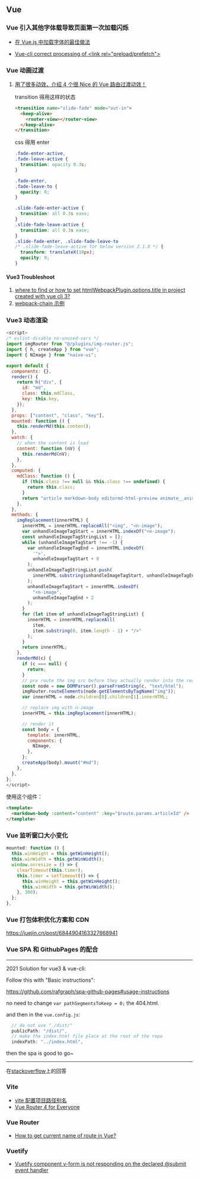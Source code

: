 ## Vue

### Vue 引入其他字体载导致页面第一次加载闪烁

- [在 Vue.js 中加载字体的最佳做法](https://segmentfault.com/a/1190000039796434)

- [Vue-cli correct processing of \<link rel="preload/prefetch"\>](https://stackoverflow.com/questions/56793406/vue-cli-correct-processing-of-link-rel-preload-prefetch)

### Vue 动画过渡

1. [用了很多动效，介绍 4 个很 Nice 的 Vue 路由过渡动效！](https://juejin.cn/post/6951540864787152927)

   transition 得用这样的状态

   ```html
   <transition name="slide-fade" mode="out-in">
     <keep-alive>
       <router-view></router-view>
     </keep-alive>
   </transition>
   ```

   css 得用 enter

   ```css
   .fade-enter-active,
   .fade-leave-active {
     transition: opacity 0.3s;
   }

   .fade-enter,
   .fade-leave-to {
     opacity: 0;
   }

   .slide-fade-enter-active {
     transition: all 0.3s ease;
   }
   .slide-fade-leave-active {
     transition: all 0.3s ease;
   }
   .slide-fade-enter, .slide-fade-leave-to
   /* .slide-fade-leave-active for below version 2.1.8 */ {
     transform: translateX(10px);
     opacity: 0;
   }
   ```

#### Vue3 Troubleshoot

1. [where to find or how to set htmlWebpackPlugin.options.title in project created with vue cli 3?](https://stackoverflow.com/questions/62023604/where-to-find-or-how-to-set-htmlwebpackplugin-options-title-in-project-created-w)
1. [webpack-chain 示例](https://github.com/Yatoo2018/webpack-chain/tree/zh-cmn-Hans)

### Vue3 动态渲染

```js
<script>
/* eslint-disable no-unused-vars */
import imgRouter from "@/plugins/img-router.js";
import { h, createApp } from "vue";
import { NImage } from "naive-ui";

export default {
  components: {},
  render() {
    return h("div", {
      id: "md",
      class: this.mdClass,
      key: this.key,
    });
  },
  props: ["content", "class", "key"],
  mounted: function () {
    this.renderMd(this.content);
  },
  watch: {
    // when the content is load
    content: function (nV) {
      this.renderMd(nV);
    },
  },
  computed: {
    mdClass: function () {
      if (this.class !== null && this.class !== undefined) {
        return this.class;
      }
      return "article markdown-body editormd-html-preview animate__animated animate__fadeIn";
    },
  },
  methods: {
    imgReplacement(innerHTML) {
      innerHTML = innerHTML.replaceAll("<img", "<n-image");
      var unhandleImageTagStart = innerHTML.indexOf("<n-image");
      const unhandleImageTagStringList = [];
      while (unhandleImageTagStart !== -1) {
        var unhandleImageTagEnd = innerHTML.indexOf(
          '">',
          unhandleImageTagStart + 8
        );
        unhandleImageTagStringList.push(
          innerHTML.substring(unhandleImageTagStart, unhandleImageTagEnd + 2)
        );
        unhandleImageTagStart = innerHTML.indexOf(
          "<n-image",
          unhandleImageTagEnd + 2
        );
      }
      for (let item of unhandleImageTagStringList) {
        innerHTML = innerHTML.replaceAll(
          item,
          item.substring(0, item.length - 1) + "/>"
        );
      }
      return innerHTML;
    },
    renderMd(c) {
      if (c === null) {
        return;
      }
      // pre route the img src before they actually render into the real dom
      const node = new DOMParser().parseFromString(c, "text/html");
      imgRouter.routeElements(node.getElementsByTagName("img"));
      var innerHTML = node.children[0].children[1].innerHTML;

      // replace img with n-image
      innerHTML = this.imgReplacement(innerHTML);

      // render it
      const body = {
        template: innerHTML,
        components: {
          NImage,
        },
      };
      createApp(body).mount("#md");
    },
  },
};
</script>
```

使用这个组件：

```html
<template>
  <markdown-body :content="content" :key="$route.params.articleId" />
</template>
```

### Vue 监听窗口大小变化

```js
mounted: function () {
  this.winHeight = this.getWinHeight();
  this.winWidth = this.getWinWidth();
  window.onresize = () => {
    clearTimeout(this.timer);
    this.timer = setTimeout(() => {
      this.winHeight = this.getWinHeight();
      this.winWidth = this.getWinWidth();
    }, 300);
  };
},
```

### Vue 打包体积优化方案和 CDN

https://juejin.cn/post/6844904163327868941

### Vue SPA 和 GithubPages 的配合

---

2021 Solution for vue3 & vue-cli:

Follow this with "Basic instructions":

https://github.com/rafgraph/spa-github-pages#usage-instructions

no need to change `var pathSegmentsToKeep = 0;` the 404.html.

and then in the `vue.config.js`:

```javascript
  // do not use "./dist/"
  publicPath: "/dist/",
  // make the index.html file place at the root of the repo
  indexPath: "../index.html",
```

then the spa is good to go~

---

在[stackoverflow](https://stackoverflow.com/a/70299225/17094075)上的回答

### Vite

- [vite 配置项目路径别名](https://segmentfault.com/a/1190000041417219)
- [Vue Router 4 for Everyone](https://vueschool.io/lessons/installing-and-setting-up-vue-router-with-vite-vite-only)

### Vue Router

- [How to get current name of route in Vue?](https://stackoverflow.com/questions/53126710/how-to-get-current-name-of-route-in-vue)

### Vuetify

- [Vuetify component v-form is not responding on the declared @submit event handler](https://stackoverflow.com/questions/48937829/vuetify-component-v-form-is-not-responding-on-the-declared-submit-event-handler)
